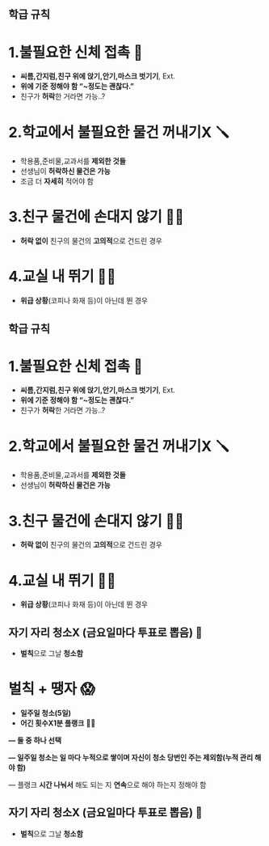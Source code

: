 ## 학급 규칙


# 1.불필요한 신체 접촉 👀

- **씨름,간지럼,친구 위에 앉기,안기,마스크 벗기기**, Ext.
- **위에 기준 정해야 함 “~정도는 괜찮다.”**
- 친구가 **허락**한 거라면 가능..?

# 2.학교에서 불필요한 물건 꺼내기X 🪛

- 학용품,준비물,교과서를 **제외한 것들**
- 선생님이 **허락하신 물건은 가능**
- 조금 더 **자세히** 적어야 함

# 3.친구 물건에 손대지 않기 ✋🏻

- **허락 없이** 친구의 물건의 **고의적**으로 건드린 경우

# 4.교실 내 뛰기 🏃🏻

- **위급 상황**(코피나 화재 등)이 아닌데 뛴 경우

## 학급 규칙

# 1.불필요한 신체 접촉 👀

- **씨름,간지럼,친구 위에 앉기,안기,마스크 벗기기**, Ext.
- **위에 기준 정해야 함 “~정도는 괜찮다.”**
- 친구가 **허락**한 거라면 가능..?

# 2.학교에서 불필요한 물건 꺼내기X 🪛

- 학용품,준비물,교과서를 **제외한 것들**
- 선생님이 **허락하신 물건은 가능**

# 3.친구 물건에 손대지 않기 ✋🏻

- **허락 없이** 친구의 물건의 **고의적**으로 건드린 경우

# 4.교실 내 뛰기 🏃🏻

- **위급 상황**(코피나 화재 등)이 아닌데 뛴 경우

## 자기 자리 청소X (금요일마다 투표로 뽑음) 🧹

- **벌칙**으로 그날 **청소함**

# 벌칙 + 땡자 😱

- **일주일 청소(5일)**
- **어긴 횟수X1분 플랭크** 💪🏻

**— 둘 중 하나 선택**

**— 일주일 청소는 일 마다 누적으로 쌓이며 자신이 청소 당번인 주는 제외함(누적 관리 해야 함)**

— 플랭크 **시간 나눠서** 해도 되는 지 **연속**으로 해야 하는지 정해야 함

## 자기 자리 청소X (금요일마다 투표로 뽑음) 🧹

- **벌칙**으로 그날 **청소함**
